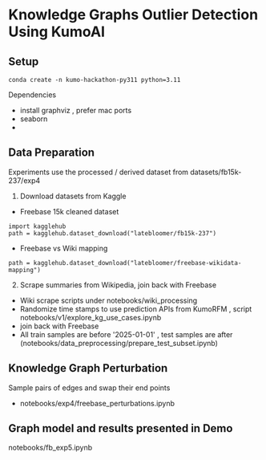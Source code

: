 # Knowledge Graphs Outlier Detection Using KumoAI

## Setup

```conda create -n kumo-hackathon-py311 python=3.11```

Dependencies
- install graphviz , prefer mac ports 
- seaborn
- 



## Data Preparation

Experiments use the processed / derived dataset from datasets/fb15k-237/exp4

1) Download datasets from Kaggle

- Freebase 15k cleaned dataset

```
import kagglehub
path = kagglehub.dataset_download("latebloomer/fb15k-237")
```

- Freebase vs Wiki mapping 

```
path = kagglehub.dataset_download("latebloomer/freebase-wikidata-mapping")
```

2) Scrape summaries from Wikipedia, join back with Freebase

- Wiki scrape scripts under notebooks/wiki_processing
- Randomize time stamps to use prediction APIs from KumoRFM , script notebooks/v1/explore_kg_use_cases.ipynb
- join back with Freebase
- All train samples are before '2025-01-01' , test samples are after (notebooks/data_preprocessing/prepare_test_subset.ipynb)


## Knowledge Graph Perturbation

Sample pairs of edges and swap their end points
- notebooks/exp4/freebase_perturbations.ipynb


## Graph model and results presented in Demo

notebooks/fb_exp5.ipynb
